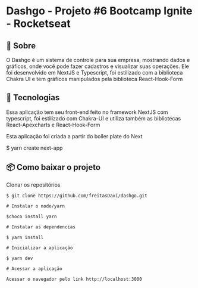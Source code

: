 # Dashgo - Projeto #6 Bootcamp Ignite - Rocketseat


## 📖 Sobre 

  O Dashgo é um sistema de controle para sua empresa, mostrando dados e gráficos, onde você pode fazer cadastros e visualizar suas operações. Ele foi desenvolvido em NextJS e Typescript, foi estilizado com a biblioteca Chakra UI e tem gráficos manipulados pela biblioteca React-Hook-Form

## 🚀 Tecnologias

  Essa aplicação tem seu front-end feito no framework NextJS com typescript, foi estilizado com Chakra-UI e utiliza também as bibliotecas React-Apexcharts e React-Hook-Form
  
  Esta aplicação foi criada a partir do boiler plate do Next 
  
  $ yarn create next-app
  
  
## 📦 Como baixar o projeto

   Clonar os repositórios
   
    $ git clone https://github.com/freitasDavi/dashgo.git
   
    # Instalar o node/yarn 

    $choco install yarn

    # Instalar as dependencias
  
    $ yarn install
    
    # Inicializar a aplicação

    $ yarn dev

    # Acessar a aplicação
    
    Acessar o navegador pelo link http://localhost:3000
